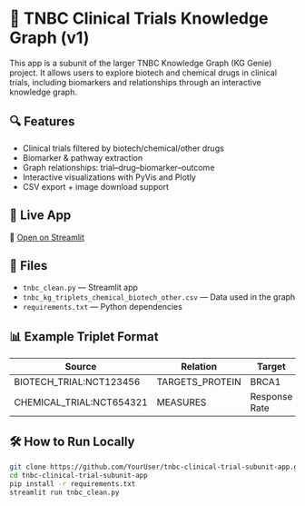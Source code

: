 # 🧬 TNBC Clinical Trials Knowledge Graph (v1)

This app is a subunit of the larger TNBC Knowledge Graph (KG Genie) project. It allows users to explore biotech and chemical drugs in clinical trials, including biomarkers and relationships through an interactive knowledge graph.

## 🔍 Features
- Clinical trials filtered by biotech/chemical/other drugs
- Biomarker & pathway extraction
- Graph relationships: trial–drug–biomarker–outcome
- Interactive visualizations with PyVis and Plotly
- CSV export + image download support

## 🚀 Live App
🔗 [Open on Streamlit](https://tnbc-clinical-trial-subunit.streamlit.app)

## 📁 Files
- `tnbc_clean.py` — Streamlit app
- `tnbc_kg_triplets_chemical_biotech_other.csv` — Data used in the graph
- `requirements.txt` — Python dependencies

## 📊 Example Triplet Format
| Source         | Relation       | Target      |
|----------------|----------------|-------------|
| BIOTECH_TRIAL:NCT123456 | TARGETS_PROTEIN | BRCA1       |
| CHEMICAL_TRIAL:NCT654321 | MEASURES        | Response Rate |

## 🛠 How to Run Locally

```bash
git clone https://github.com/YourUser/tnbc-clinical-trial-subunit-app.git
cd tnbc-clinical-trial-subunit-app
pip install -r requirements.txt
streamlit run tnbc_clean.py
